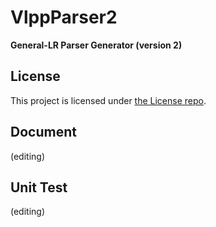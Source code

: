 # VlppParser2

**General-LR Parser Generator (version 2)**

## License

This project is licensed under [the License repo](https://github.com/vczh-libraries/License).

## Document

(editing)

## Unit Test

(editing)
